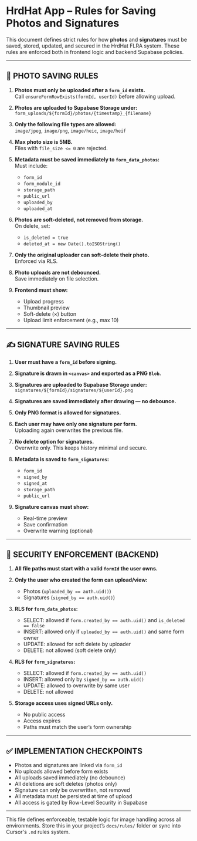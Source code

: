 # HrdHat App – Rules for Saving Photos and Signatures

This document defines strict rules for how **photos** and **signatures** must be saved, stored, updated, and secured in the HrdHat FLRA system. These rules are enforced both in frontend logic and backend Supabase policies.

---

## 📸 PHOTO SAVING RULES

1. **Photos must only be uploaded after a `form_id` exists.**  
   Call `ensureFormRowExists(formId, userId)` before allowing upload.

2. **Photos are uploaded to Supabase Storage under:**  
   `form_uploads/${formId}/photos/{timestamp}_{filename}`

3. **Only the following file types are allowed:**  
   `image/jpeg`, `image/png`, `image/heic`, `image/heif`

4. **Max photo size is 5MB.**  
   Files with `file_size <= 0` are rejected.

5. **Metadata must be saved immediately to `form_data_photos`:**  
   Must include:

   - `form_id`
   - `form_module_id`
   - `storage_path`
   - `public_url`
   - `uploaded_by`
   - `uploaded_at`

6. **Photos are soft-deleted, not removed from storage.**  
   On delete, set:

   - `is_deleted = true`
   - `deleted_at = new Date().toISOString()`

7. **Only the original uploader can soft-delete their photo.**  
   Enforced via RLS.

8. **Photo uploads are not debounced.**  
   Save immediately on file selection.

9. **Frontend must show:**
   - Upload progress
   - Thumbnail preview
   - Soft-delete (×) button
   - Upload limit enforcement (e.g., max 10)

---

## ✍️ SIGNATURE SAVING RULES

1. **User must have a `form_id` before signing.**

2. **Signature is drawn in `<canvas>` and exported as a PNG `Blob`.**

3. **Signatures are uploaded to Supabase Storage under:**  
   `signatures/${formId}/signatures/${userId}.png`

4. **Signatures are saved immediately after drawing — no debounce.**

5. **Only PNG format is allowed for signatures.**

6. **Each user may have only one signature per form.**  
   Uploading again overwrites the previous file.

7. **No delete option for signatures.**  
   Overwrite only. This keeps history minimal and secure.

8. **Metadata is saved to `form_signatures`:**

   - `form_id`
   - `signed_by`
   - `signed_at`
   - `storage_path`
   - `public_url`

9. **Signature canvas must show:**
   - Real-time preview
   - Save confirmation
   - Overwrite warning (optional)

---

## 🔐 SECURITY ENFORCEMENT (BACKEND)

1. **All file paths must start with a valid `formId` the user owns.**

2. **Only the user who created the form can upload/view:**

   - Photos (`uploaded_by == auth.uid()`)
   - Signatures (`signed_by == auth.uid()`)

3. **RLS for `form_data_photos`:**

   - SELECT: allowed if `form.created_by == auth.uid()` and `is_deleted == false`
   - INSERT: allowed only if `uploaded_by == auth.uid()` and same form owner
   - UPDATE: allowed for soft delete by uploader
   - DELETE: not allowed (soft delete only)

4. **RLS for `form_signatures`:**

   - SELECT: allowed if `form.created_by == auth.uid()`
   - INSERT: allowed only by `signed_by == auth.uid()`
   - UPDATE: allowed to overwrite by same user
   - DELETE: not allowed

5. **Storage access uses signed URLs only.**
   - No public access
   - Access expires
   - Paths must match the user’s form ownership

---

## ✅ IMPLEMENTATION CHECKPOINTS

- Photos and signatures are linked via `form_id`
- No uploads allowed before form exists
- All uploads saved immediately (no debounce)
- All deletions are soft deletes (photos only)
- Signature can only be overwritten, not removed
- All metadata must be persisted at time of upload
- All access is gated by Row-Level Security in Supabase

---

This file defines enforceable, testable logic for image handling across all environments. Store this in your project’s `docs/rules/` folder or sync into Cursor's `.md` rules system.
